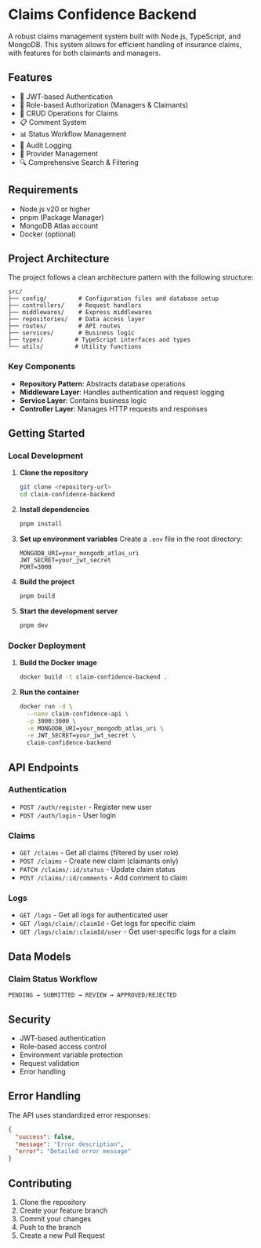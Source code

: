 # Claims Confidence Backend

A robust claims management system built with Node.js, TypeScript, and MongoDB. This system allows for efficient handling of insurance claims, with features for both claimants and managers.

## Features

- 🔐 JWT-based Authentication
- 👥 Role-based Authorization (Managers & Claimants)
- 📝 CRUD Operations for Claims
- 📋 Comment System
- 📊 Status Workflow Management
- 📝 Audit Logging
- 🏢 Provider Management
- 🔍 Comprehensive Search & Filtering

## Requirements

- Node.js v20 or higher
- pnpm (Package Manager)
- MongoDB Atlas account
- Docker (optional)

## Project Architecture

The project follows a clean architecture pattern with the following structure:

```
src/
├── config/         # Configuration files and database setup
├── controllers/    # Request handlers
├── middlewares/    # Express middlewares
├── repositories/   # Data access layer
├── routes/         # API routes
├── services/       # Business logic
├── types/         # TypeScript interfaces and types
└── utils/         # Utility functions
```

### Key Components

- **Repository Pattern**: Abstracts database operations
- **Middleware Layer**: Handles authentication and request logging
- **Service Layer**: Contains business logic
- **Controller Layer**: Manages HTTP requests and responses

## Getting Started

### Local Development

1. **Clone the repository**
   ```bash
   git clone <repository-url>
   cd claim-confidence-backend
   ```

2. **Install dependencies**
   ```bash
   pnpm install
   ```

3. **Set up environment variables**
   Create a `.env` file in the root directory:
   ```env
   MONGODB_URI=your_mongodb_atlas_uri
   JWT_SECRET=your_jwt_secret
   PORT=3000
   ```

4. **Build the project**
   ```bash
   pnpm build
   ```

5. **Start the development server**
   ```bash
   pnpm dev
   ```

### Docker Deployment

1. **Build the Docker image**
   ```bash
   docker build -t claim-confidence-backend .
   ```

2. **Run the container**
   ```bash
   docker run -d \
     --name claim-confidence-api \
     -p 3000:3000 \
     -e MONGODB_URI=your_mongodb_atlas_uri \
     -e JWT_SECRET=your_jwt_secret \
     claim-confidence-backend
   ```

## API Endpoints

### Authentication
- `POST /auth/register` - Register new user
- `POST /auth/login` - User login

### Claims
- `GET /claims` - Get all claims (filtered by user role)
- `POST /claims` - Create new claim (claimants only)
- `PATCH /claims/:id/status` - Update claim status
- `POST /claims/:id/comments` - Add comment to claim

### Logs
- `GET /logs` - Get all logs for authenticated user
- `GET /logs/claim/:claimId` - Get logs for specific claim
- `GET /logs/claim/:claimId/user` - Get user-specific logs for a claim

## Data Models

### Claim Status Workflow
```
PENDING → SUBMITTED → REVIEW → APPROVED/REJECTED
```

## Security

- JWT-based authentication
- Role-based access control
- Environment variable protection
- Request validation
- Error handling

## Error Handling

The API uses standardized error responses:
```json
{
  "success": false,
  "message": "Error description",
  "error": "Detailed error message"
}
```

## Contributing

1. Clone the repository
2. Create your feature branch
3. Commit your changes
4. Push to the branch
5. Create a new Pull Request
